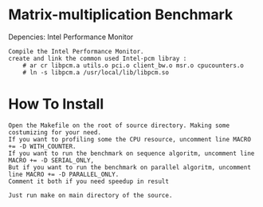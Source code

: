 # Matrix-multiplication Benchmark

Depencies:
	Intel Performance Monitor

	Compile the Intel Performance Monitor. 
	create and link the common used Intel-pcm libray : 
		# ar cr libpcm.a utils.o pci.o client_bw.o msr.o cpucounters.o
		# ln -s libpcm.a /usr/local/lib/libpcm.so

# How To Install
	Open the Makefile on the root of source directory. Making some costumizing for your need.
	If you want to profiling some the CPU resource, uncomment line MACRO += -D WITH_COUNTER.
	If you want to run the benchmark on sequence algoritm, uncomment line MACRO += -D SERIAL_ONLY,
	But if you want to run the benchmark on parallel algoritm, uncomment line MACRO += -D PARALLEL_ONLY.
	Comment it both if you need speedup in result
	
	Just run make on main directory of the source.
